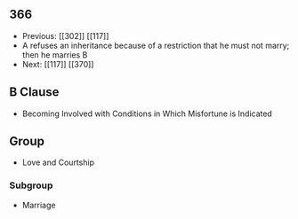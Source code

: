 ## 366
- Previous: [[302]] [[117]] 
- A refuses an inheritance because of a restriction that he must not marry; then he marries B
- Next: [[117]] [[370]] 

## B Clause
- Becoming Involved with Conditions in Which Misfortune is Indicated

## Group
- Love and Courtship

### Subgroup
- Marriage

